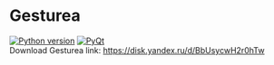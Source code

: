 # Gesturea
[![Python version](https://img.shields.io/static/v1?label=Python&logo=python&message=3.8.0&color=blue)](https://www.python.org/)
[![PyQt](https://img.shields.io/static/v1?label=PyQt6&logo=PyQt6&message=6.4.2&color=blue)](https://pypi.org/project/PyQt6/)\
Download Gesturea link: https://disk.yandex.ru/d/BbUsycwH2r0hTw
